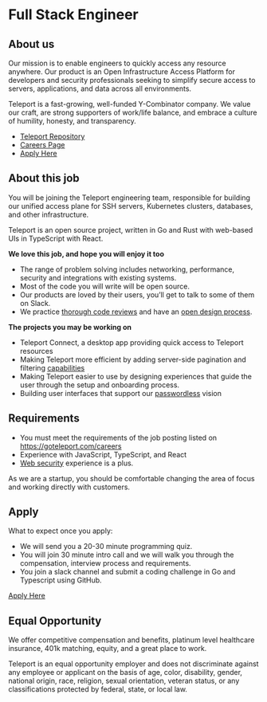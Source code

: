 # Full Stack Engineer

## About us

Our mission is to enable engineers to quickly access any resource anywhere. Our
product is an Open Infrastructure Access Platform for developers and security
professionals seeking to simplify secure access to servers, applications, and
data across all environments.

Teleport is a fast-growing, well-funded Y-Combinator company. We value our
craft, are strong supporters of work/life balance, and embrace a culture of
humility, honesty, and transparency.

- [Teleport Repository](https://github.com/gravitational/teleport)
- [Careers Page](https://goteleport.com/careers/)
- [Apply Here](https://jobs.lever.co/teleport/2ec21642-ae90-4765-b9e3-b8b3ea312b3c)

## About this job

You will be joining the Teleport engineering team, responsible for building our
unified access plane for SSH servers, Kubernetes clusters, databases, and other
infrastructure.

Teleport is an open source project, written in Go and Rust with web-based UIs in
TypeScript with React.

**We love this job, and hope you will enjoy it too**

* The range of problem solving includes networking, performance, security and integrations with existing systems.
* Most of the code you will write will be open source.
* Our products are loved by their users, you’ll get to talk to some of them on Slack.
* We practice [thorough code reviews](https://github.com/gravitational/teleport/pull/4769) and
  have an [open design process](https://github.com/gravitational/teleport/tree/master/rfd).

**The projects you may be working on**

* Teleport Connect, a desktop app providing quick access to Teleport resources
* Making Teleport more efficient by adding server-side pagination and filtering
  [capabilities](https://github.com/gravitational/teleport/blob/master/rfd/0055-webui-ss-paginate-filter.md)
* Making Teleport easier to use by designing experiences that guide the user
  through the setup and onboarding process.
* Building user interfaces that support our
  [passwordless](https://github.com/gravitational/teleport/blob/master/rfd/0052-passwordless.md)
  vision

## Requirements

* You must meet the requirements of the job posting listed on https://goteleport.com/careers
* Experience with JavaScript, TypeScript, and React
* [Web security](https://developer.mozilla.org/en-US/docs/Web/Security) experience is a plus.

As we are a startup, you should be comfortable changing the area of focus and
working directly with customers.

## Apply

What to expect once you apply:

* We will send you a 20-30 minute programming quiz.
* You will join 30 minute intro call and we will walk you through the
  compensation, interview process and requirements.
* You join a slack channel and submit a coding challenge in Go and Typescript using GitHub.

[Apply Here](https://jobs.lever.co/teleport/2ec21642-ae90-4765-b9e3-b8b3ea312b3c)

## Equal Opportunity

We offer competitive compensation and benefits, platinum level healthcare
insurance, 401k matching, equity, and a great place to work.

Teleport is an equal opportunity employer and does not discriminate against any
employee or applicant on the basis of age, color, disability, gender, national
origin, race, religion, sexual orientation, veteran status, or any
classifications protected by federal, state, or local law.
